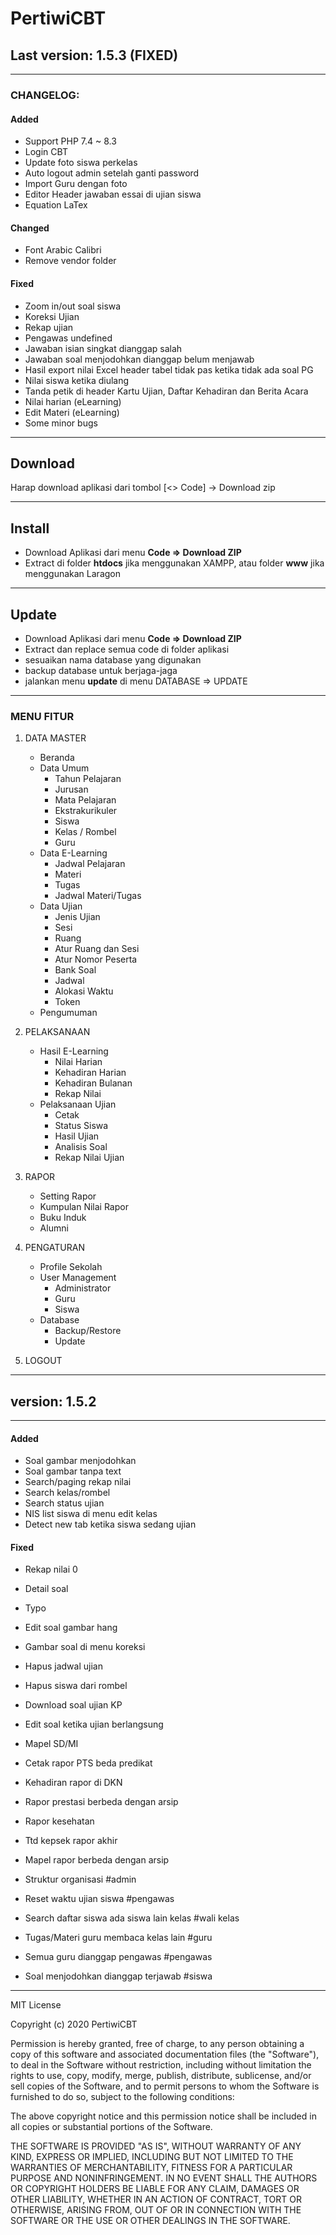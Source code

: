 # PertiwiCBT
## Last version: 1.5.3  (FIXED)
____
### CHANGELOG:
#### Added
- Support PHP 7.4 ~ 8.3
- Login CBT
- Update foto siswa perkelas
- Auto logout admin setelah ganti password
- Import Guru dengan foto
- Editor Header jawaban essai di ujian siswa
- Equation LaTex

#### Changed
- Font Arabic Calibri
- Remove vendor folder

#### Fixed
- Zoom in/out soal siswa
- Koreksi Ujian
- Rekap ujian
- Pengawas undefined
- Jawaban isian singkat dianggap salah
- Jawaban soal menjodohkan dianggap belum menjawab
- Hasil export nilai Excel header tabel tidak pas ketika tidak ada soal PG
- Nilai siswa ketika diulang
- Tanda petik di header Kartu Ujian, Daftar Kehadiran dan Berita Acara
- Nilai harian (eLearning)
- Edit Materi (eLearning)
- Some minor bugs

___________
## Download
Harap download aplikasi dari tombol [<> Code] -> Download zip

----
## Install
* Download Aplikasi dari menu **Code => Download ZIP**
* Extract di folder **htdocs** jika menggunakan XAMPP, atau folder **www** jika menggunakan Laragon
----
## Update
* Download Aplikasi dari menu **Code => Download ZIP**
* Extract dan replace semua code di folder aplikasi
* sesuaikan nama database yang digunakan
* backup database untuk berjaga-jaga
* jalankan menu **update** di menu DATABASE => UPDATE
______
### MENU FITUR
1. DATA MASTER
   * Beranda
   * Data Umum
      * Tahun Pelajaran
      * Jurusan
      * Mata Pelajaran
      * Ekstrakurikuler
      * Siswa
      * Kelas / Rombel
      * Guru
   * Data E-Learning
      * Jadwal Pelajaran
      * Materi
      * Tugas
      * Jadwal Materi/Tugas
   * Data Ujian
      * Jenis Ujian
      * Sesi
      * Ruang
      * Atur Ruang dan Sesi
      * Atur Nomor Peserta
      * Bank Soal
      * Jadwal
      * Alokasi Waktu
      * Token
   * Pengumuman

2. PELAKSANAAN
   * Hasil E-Learning
      * Nilai Harian
      * Kehadiran Harian
      * Kehadiran Bulanan
      * Rekap Nilai
   * Pelaksanaan Ujian
      * Cetak
      * Status Siswa
      * Hasil Ujian
      * Analisis Soal
      * Rekap Nilai Ujian

3. RAPOR
   * Setting Rapor
   * Kumpulan Nilai Rapor
   * Buku Induk
   * Alumni

4. PENGATURAN
   * Profile Sekolah
   * User Management
      * Administrator
      * Guru
      * Siswa
   * Database
      * Backup/Restore
      * Update

6. LOGOUT

___________
## version: 1.5.2
___________
#### Added
- Soal gambar menjodohkan
- Soal gambar tanpa text
- Search/paging rekap nilai
- Search kelas/rombel
- Search status ujian
- NIS list siswa di menu edit kelas
- Detect new tab ketika siswa sedang ujian

#### Fixed
- Rekap nilai 0
- Detail soal
- Typo
- Edit soal gambar hang
- Gambar soal di menu koreksi
- Hapus jadwal ujian
- Hapus siswa dari rombel
- Download soal ujian KP
- Edit soal ketika ujian berlangsung
- Mapel SD/MI
- Cetak rapor PTS beda predikat
- Kehadiran rapor di DKN
- Rapor prestasi berbeda dengan arsip
- Rapor kesehatan
- Ttd kepsek rapor akhir
- Mapel rapor berbeda dengan arsip

- Struktur organisasi #admin
- Reset waktu ujian siswa #pengawas
- Search daftar siswa ada siswa lain kelas #wali kelas
- Tugas/Materi guru membaca kelas lain #guru
- Semua guru dianggap pengawas #pengawas
- Soal menjodohkan dianggap terjawab #siswa

______
MIT License

Copyright (c) 2020 PertiwiCBT

Permission is hereby granted, free of charge, to any person obtaining a copy
of this software and associated documentation files (the "Software"), to deal
in the Software without restriction, including without limitation the rights
to use, copy, modify, merge, publish, distribute, sublicense, and/or sell
copies of the Software, and to permit persons to whom the Software is
furnished to do so, subject to the following conditions:

The above copyright notice and this permission notice shall be included in all
copies or substantial portions of the Software.

THE SOFTWARE IS PROVIDED "AS IS", WITHOUT WARRANTY OF ANY KIND, EXPRESS OR
IMPLIED, INCLUDING BUT NOT LIMITED TO THE WARRANTIES OF MERCHANTABILITY,
FITNESS FOR A PARTICULAR PURPOSE AND NONINFRINGEMENT. IN NO EVENT SHALL THE
AUTHORS OR COPYRIGHT HOLDERS BE LIABLE FOR ANY CLAIM, DAMAGES OR OTHER
LIABILITY, WHETHER IN AN ACTION OF CONTRACT, TORT OR OTHERWISE, ARISING FROM,
OUT OF OR IN CONNECTION WITH THE SOFTWARE OR THE USE OR OTHER DEALINGS IN THE
SOFTWARE.
